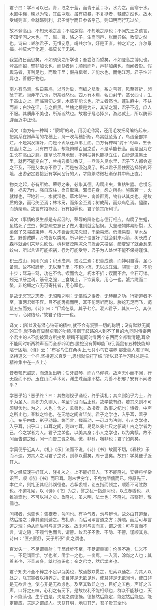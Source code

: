 > ​			君子曰：学不可以已。青，取之于蓝，而青于蓝；冰，水为之，而寒于水。木直中绳，輮以为轮，其曲中规。虽有槁暴，不复挺者，輮使之然也。故木受绳则直，金就砺则利，君子博学而日参省乎己，则知明而行无过矣。
>
> ​			故不登高山，不知天地之高；不临深谿，不知地之厚也；不闻先王之遗言，不知学问之大也。干、越、夷、貉之子，生而同声，张而异俗，教使之然也。诗曰：嗟尔君子，无恒安息。靖共尔位，好是正直。神之听之，介尔景福。神莫大于化道，福莫长于无祸。
>
> ​			我尝终日而思矣，不如须臾之所学也；吾尝跂而望矣，不如登高之博见也。登高而招，臂非加长也，而见者远；顺风而呼，声非加疾也，而闻者彰。假舆马者，非利足也，而致千里；假舟楫者，非能水也，而绝江河。君子性非异也，善假于物也。
>
> ​			南方有鸟焉，名曰蒙鸠，以羽为巢，而编之以发，系之苇苕，风至苕折，卵破子死。巢非不完也，所系者然也。西方有木焉，名曰射干，茎长四寸，生于高山之上，而临百仞之渊，木茎非能长也，所立者然也。蓬生麻中，不扶而直；白沙在涅，与之俱黑。兰槐之根是为芷，其渐之滫，君子不近，庶人不服。其质非不美也，所渐者然也。故君子居必择乡，游必就土，所以防邪辟而近中正也。
>
> ​			译文（南方有一种叫：“蒙鸠”的鸟，用羽毛作窝，还用毛发把窝编结起来，把窝系在嫩芦苇的花穗上，风一吹苇穗折断，鸟窝就坠落了，鸟蛋全部摔烂。不是窝没编好，而是不该系在芦苇上面。西方有种叫“射干”的草，生长在高山之上，只有四寸高，却能俯瞰百里之遥，不是草能长高，而是因为它生长在高山之巅。蓬草长在麻地里，不用扶持也能挺立住，白沙混进黑土里，就再不能变白了，兰槐的根叫香艾，一旦浸入臭水里，君子下人都会避之不及，不是艾本身不香了，而是被浸泡臭了。所以君子居住要选择好的环境，出游必定要接近有学问品行的人，才能够防微杜渐保其中庸正直。）
>
> ​			物类之起，必有所始。荣辱之来，必象其德。肉腐出虫，鱼枯生蠹。怠慢忘身，祸灾乃作。强自取柱，柔自取束。邪祟在身，怨之所构。施薪若一，火就燥也，平地若一，水就湿也。草木畴生，禽兽群焉，物各从其类也。是故质的张，而弓矢至焉；林木茂，而斧金至焉；树成荫，而众鸟息焉。醯酸，而蜹聚焉。故言有招祸也，行有招辱也，君子慎其所利乎。
>
> ​			译文（事情的发生都是有起因的，荣辱的降临也与德行相应。肉腐了生蛆，鱼枯死了生虫，懈怠疏忽忘记了做人准则就会招祸。太坚硬物体易断裂，太柔弱了又易被束缚，与人不善会惹来怨恨，干柴易燃，低洼易湿，草木丛生，野兽成群，万物皆以类聚。所以靶子设置好了就会射来弓箭，树长成了森林就会引来斧头砍伐，树林繁茂阴凉众鸟就会来投宿，醋变酸了就会惹来蚊虫，所以言语可能招祸，行为可能受辱，君子为人处世不能不保持谨慎。
>
> ​		积土成山，风雨兴焉；积水成渊，蛟龙生焉；积善成德，而神明自得，圣心备焉。故不积跬步，无以至千里；不积小流，无以成江海。骐骥一跃，不能十步；驽马十驾，功在不舍。锲而舍之，朽木不折；锲而不舍，金石可镂。蚓无爪牙之利，筋骨之强，上食埃土，下饮黄泉，用心一也。蟹六跪而二螯，非蛇鳝之穴无可寄托者，用心躁也。
>
> ​		是故无冥冥之志者，无昭昭之明；无惛惛之事者，无赫赫之功。行衢道者不至，事两君者不容。目不能两视而明，耳不能两听而聪。螣蛇无足而飞，鼫鼠五技而穷。《诗》曰：“尸鸠在桑，其子七兮。淑人君子，其仪一兮。其仪一兮，心如结兮。”故君子结于一也。
>
> ​		译文：(所以没有潜心钻研的精神,就不会有洞察一切的聪明；没有默默无闻的工作,就不会有显赫卓著的功绩.徘徊于歧路的人到不了目的地,同时侍奉两个君主的人不能被双方所接受.眼睛不能同时看两个东西而全都看清楚,耳朵不能同时听两种声音而全都听明白.螣蛇没有脚却能飞行,鼫鼠有五种技能却陷于困境.《诗》云：“布谷鸟住在桑树上,七只小鸟它喂养.那些善人君子啊,坚持道义一个样.坚持道义真专一,思想就像打了结.”所以君子学习时总是把精神集中在一点上.)
>
> ​		昔者瓠巴鼓瑟，而流鱼出听；伯牙鼓琴，而六马仰秣。故声无小而不闻，行无隐而不形。玉在山而草木润，渊生珠而崖不枯。为善不积邪？安有不闻者乎？
>
> ​		学恶乎始？恶乎终？曰：其数则视乎诵经，终乎读礼；其义则始乎为士，终乎为圣人，真积力久则入，学至乎没而后止也。故学数有终，若其义则不可须臾舍也。为之，人也；舍之，禽兽也。故书者，政事之纪也；诗者，中声之所止也，春秋之维也，在天地之间者毕矣。君子之学也，入乎耳，着乎心，布乎四体，形乎动静。端而言，蝡而动，一可以为法则。小人之学也，入乎耳，出乎口；口耳之间，则四寸耳，曷足以美七尺之躯哉！古之学者为己，今之学者为人。君子之学也，以美其身；小人之学也，以为禽犊。故不问而告谓之傲，问一而告二谓之囋。傲、非也，囋非也；君子如向矣。
>
> ​		学莫便乎近其人。《礼》《乐》法而不说，《诗》《书》故而不切，《春秋》乐而不速。方其人之习君子之说，则尊以遍矣，周于世矣。故曰：学莫便乎近其人。
>
> ​		学之经莫速乎好其人，隆礼次之。上不能好其人，下不能隆礼，安特将学杂识至，顺《诗》《书》而已耳。则末世穷年，不免为陋儒而已。将原先王，本仁义，则礼正其经纬蹊径也。若挈裘领，诎五指而顿之，顺着不可胜数也。不道礼宪，以《诗》《书》为之，譬之犹一指测河也，以戈舂黍也，以锥飡壶也，不可以得之矣。故隆礼，虽未明，法士也；不隆礼，虽察辩，散儒也。
>
> ​		问楛者，勿告也；告楛者，勿问也。有争气者，勿与辩也。故必由其道至，然后接之；非其道则避之。故礼恭，而后可与言道之方；辞顺，而后可与言道之理；色从而后可与言道之致。故未可与言而言，谓之傲；可与言而不言，谓之隐；不观气色而言，谓瞽。故君子不傲、不隐、不瞽，谨顺其身。诗曰：“匪交匪舒，天子所予” 此之谓也。
>
> ​		百发失一，不足谓善射；千里跬步不至，不足谓善御；伦类不通，仁义不一，不足谓善学。学也者，固学一之也。一出焉，一入焉，涂岗之人也；其善者少，不善者多，桀纣盗跖也；全之尽之，然后学者也。
>
> ​		君子知夫不全不粹之不足以为美也，故诵数以贯之，思索以通之，为其人以处之，除其害者以持养之。使目非是无欲见也，使耳非是无欲闻也，使口非是无欲言也，使心非是无欲虑也。及至其致好之也，目好之五色，声好之五声，口好之五味，心利之有天下。是故权利不能相倾也，群众不能移也，天下不能荡也。生乎由是，夫是之谓德操。德操然后能定，能定然后能应。能定能应，夫是之谓成人。天见其明，地见其光，君子贵其全也。























































